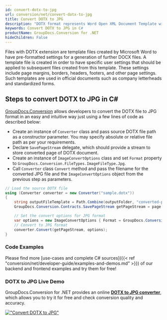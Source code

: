 ```yaml
---
id: convert-dotx-to-jpg
url: conversion/net/convert-dotx-to-jpg
title: Convert DOTX to JPG
description: "DOTX format represents Word Open XML Document Template with .dotx extension. Learn how to convert DOTX to JPG file programmatically in C# language using GroupDocs.Conversion for .NET library."
keywords: Convert DOTX to JPG in C#
productName: GroupDocs.Conversion for .NET
hideChildren: False
---
```


Files with DOTX extension are template files created by Microsoft Word to have pre-formatted settings for a generation of further DOCX files. A template file is created in order to have specific user settings that should be applied to subsequent files created from this template. These settings include page margins, borders, headers, footers, and other page settings. Such templates are used in official documents such as company letterheads and standardized forms.

## Steps to convert DOTX to JPG in C#

[GroupDocs.Conversion](https://products.groupdocs.com/conversion/net) allows developers to convert the DOTX file to JPG format in an easy and intuitive way just using a few lines of code as described below:

* Create an instance of `Converter` class and pass source DOTX file path as a constructor parameter. You may specify absolute or relative file path as per your requirements. 
* Declare `SavePageStream` delegate, which should provide a stream to store converted page of DOTX document.
* Create an instance of `ImageConvertOptions` class and set `Format` property to `GroupDocs.Conversion.FileTypes.ImageFileType.Jpg`.
* Call `Converter` class `Convert` method and pass the filename for the converted JPG file and the `ImageConvertOptions` object from the previous step as parameters.

```csharp
// Load the source DOTX file
using (Converter converter = new Converter("sample.dotx"))
{
    string outputFileTemplate = Path.Combine(outputFolder, "converted-page-{0}.jpg");
    GroupDocs.Conversion.Contracts.SavePageStream getPageStream = page => new FileStream(string.Format(outputFileTemplate, page), FileMode.Create);

    // Set the convert options for JPG format
    var options = new ImageConvertOptions { Format = GroupDocs.Conversion.FileTypes.ImageFileType.Jpg };   
    // Convert to JPG format
    converter.Convert(getPageStream, options);
}
```

### Code Examples

Please find more [use-cases and complete C# sources]({{< ref "conversion/net/developer-guide/examples-and-demos.md" >}}) of our backend and frontend examples and try them for free!

### DOTX to JPG Live Demo

GroupDocs.Conversion for .NET provides an online [**DOTX to JPG converter**](https://products.groupdocs.app/conversion/dotx-to-jpg), which allows you to try it for free and check conversion quality and accuracy.

[!["Convert DOTX to JPG"](conversion/net/images/convert-to-jpg/convert-dotx-to-jpg.png)](https://products.groupdocs.app/conversion/dotx-to-jpg)